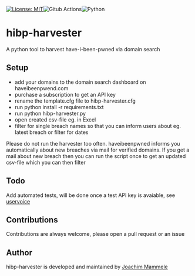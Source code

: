 [![License: MIT](https://img.shields.io/badge/License-MIT-yellow.svg)](https://opensource.org/licenses/MIT)![Gitub Actions](https://github.com/security-companion/hibp-harvester/actions/workflows/python-app.yml/badge.svg)![Python](https://img.shields.io/badge/programming_language-python-blue)
# hibp-harvester
A python tool to harvest have-i-been-pwned via domain search

## Setup

* add your domains to the domain search dashboard on haveibeenpwend.com
* purchase a subscription to get an API key
* rename the template.cfg file to hibp-harvester.cfg
* run python install -r requirements.txt
* run python hibp-harvester.py
* open created csv-file eg. in Excel
* filter for single breach names so that you can inform users about eg. latest breach or filter for dates

Please do not run the harvester too often. 
haveibeenpwned informs you automatically about new breaches via mail for verified domains. If you get a mail about new breach then you can run the script once to get an updated csv-file which you can then filter

## Todo

Add automated tests, will be done once a test API key is avaiable, see [uservoice](https://haveibeenpwned.uservoice.com/forums/275398-general/suggestions/48189713-implement-test-api-key-for-automated-domain-search)

## Contributions
Contributions are always welcome, please open a pull request or an issue

## Author

hibp-harvester is developed and maintained by [Joachim Mammele](https://security-companion.net)